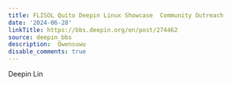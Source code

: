```yaml
---
title: FLISOL Quito Deepin Linux Showcase  Community Outreach
date: '2024-06-28'
linkTitle: https://bbs.deepin.org/en/post/274462
source: deepin_bbs
description:  Owensuwu 
disable_comments: true
---
```

Deepin Lin
